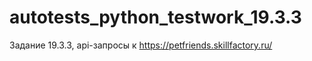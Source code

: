 # autotests_python_testwork_19.3.3
Задание 19.3.3, api-запросы к https://petfriends.skillfactory.ru/
